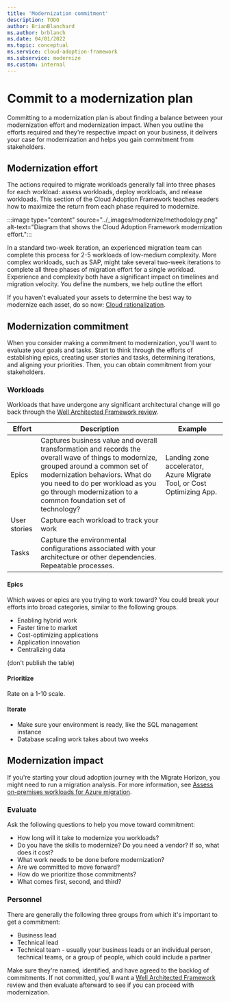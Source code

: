 ```yaml
---
title: 'Modernization commitment'
description: TODO
author: BrianBlanchard
ms.author: brblanch
ms.date: 04/01/2022
ms.topic: conceptual
ms.service: cloud-adoption-framework
ms.subservice: modernize
ms.custom: internal
---
```

<!--This article might have dependencies or require links to future articles related to the modernization disciplines. But no other known links or dependencies are identified at this point.
Primary Deliverable: CAF/Modernize/Commit-to-modernization-plan.md
Potential additional deliverables: 
- CAF/Modernize/modernization-effort.md (slide 46)
- CAF/Modernize/modernization-impact.md (slide 47)
- CAF/Modernize/modernization-commitment.md (slide 48)
Minimum: 1 article		Maximum: 4 articles-->

# Commit to a modernization plan

Committing to a modernization plan is about finding a balance between your modernization effort and modernization impact. When you outline the efforts required and they're respective impact on your business, it delivers your case for modernization and helps you gain commitment from stakeholders.

## Modernization effort
<!--slide 46-->

The actions required to migrate workloads generally fall into three phases for each workload: assess workloads, deploy workloads, and release workloads. This section of the Cloud Adoption Framework teaches readers how to maximize the return from each phase required to modernize.

:::image type="content" source="../_images/modernize/methodology.png" alt-text="Diagram that shows the Cloud Adoption Framework modernization effort.":::

In a standard two-week iteration, an experienced migration team can complete this process for 2-5 workloads of low-medium complexity. More complex workloads, such as SAP, might take several two-week iterations to complete all three phases of migration effort for a single workload. Experience and complexity both have a significant impact on timelines and migration velocity.
You define the numbers, we help outline the effort

If you haven't evaluated your assets to determine the best way to modernize each asset, do so now: [Cloud rationalization](/azure/cloud-adoption-framework/digital-estate/5-rs-of-rationalization).

## Modernization commitment
<!--slide 48-->
When you consider making a commitment to modernization, you'll want to evaluate your goals and tasks. Start to think through the efforts of establishing epics, creating user stories and tasks, determining iterations, and aligning your priorities. Then, you can obtain commitment from your stakeholders.

### Workloads

Workloads that have undergone any significant architectural change will go back through the [Well Architected Framework review](/azure/architecture/framework/).

|Effort  |Description |Example   |
|---------|---------|--------|
|Epics    |Captures business value and overall transformation and records the overall wave of things to modernize, grouped around a common set of modernization behaviors. What do you need to do per workload as you go through modernization to a common foundation set of technology?   |Landing zone accelerator, Azure Migrate Tool, or Cost Optimizing App.     |
|User stories     | Capture each workload to track your work      |    |
|Tasks     | Capture the environmental configurations associated with your architecture or other dependencies. Repeatable processes.        |    |

#### Epics

Which waves or epics are you trying to work toward? You could break your efforts into broad categories, similar to the following groups.

- Enabling hybrid work
- Faster time to market
- Cost-optimizing applications
- Application innovation
- Centralizing data

(don't publish the table)

#### Prioritize

Rate on a 1-10 scale.

#### Iterate

- Make sure your environment is ready, like the SQL management instance
- Database scaling work takes about two weeks


## Modernization impact
<!--slide 47-->

If you're starting your cloud adoption journey with the Migrate Horizon, you might need to run a migration analysis. For more information, see [Assess on-premises workloads for Azure migration](/azure/cloud-adoption-framework/plan/contoso-migration-assessment).


### Evaluate

Ask the following questions to help you move toward commitment:

- How long will it take to modernize you workloads?
- Do you have the skills to modernize? Do you need a vendor? If so, what does it cost?
- What work needs to be done before modernization?
- Are we committed to move forward?
- How do we prioritize those commitments?
- What comes first, second, and third?

### Personnel

There are generally the following three groups from which it's important to get a commitment:

- Business lead
- Technical lead
- Technical team - usually your business leads or an individual person, technical teams, or a group of people, which could include a partner

Make sure they're named, identified, and have agreed to the backlog of commitments. If not committed, you'll want a [Well Architected Framework](/azure/architecture/framework/) review and then evaluate afterward to see if you can proceed with modernization.

